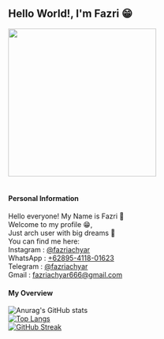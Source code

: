 ## Hello World!, I'm Fazri 😁 ##

<a href="URL_REDIRECT" target="blank"><img align="center" src="https://data.whicdn.com/images/306756795/original.gif" height="300" /></a>
<br><br>

#### Personal Information ####
Hello everyone! My Name is Fazri 🌊<br>
Welcome to my profile 😁,<br>
Just arch user with big dreams 🌺<br>
You can find me here:<br>
Instagram : <a href="https://instagram.com/fazriachyar" target="blank">@fazriachyar</a><br>
WhatsApp : <a href="https://wa.me/62895411801623?text=Hello%20Fazri%20!" target="blank">+62895-4118-01623</a><br>
Telegram : <a href="https://t.me/fazriachyar" target="blank">@fazriachyar</a><br>
Gmail : <a href="https://mail.google.com/mail/?view=cm&source=mailto&to=fazriachyar666@gmail.com" target="blank">fazriachyar666@gmail.com</a>

#### My Overview ####
![Anurag's GitHub stats](https://github-readme-stats.vercel.app/api?username=fazriachyar&theme=tokyonight&show_icons=true)<br>
[![Top Langs](https://github-readme-stats.vercel.app/api/top-langs/?username=fazriachyar&theme=tokyonight&show_icons=true)](https://github.com/anuraghazra/github-readme-stats)<br>
[![GitHub Streak](https://github-readme-streak-stats.herokuapp.com?user=fazriachyar&theme=tokyonight&date_format=j%20M%5B%20Y%5D)](https://git.io/streak-stats)<br>
